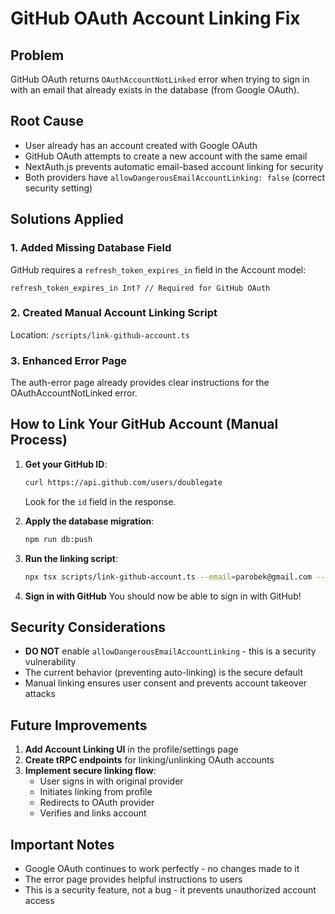 # GitHub OAuth Account Linking Fix

## Problem
GitHub OAuth returns `OAuthAccountNotLinked` error when trying to sign in with an email that already exists in the database (from Google OAuth).

## Root Cause
- User already has an account created with Google OAuth
- GitHub OAuth attempts to create a new account with the same email
- NextAuth.js prevents automatic email-based account linking for security
- Both providers have `allowDangerousEmailAccountLinking: false` (correct security setting)

## Solutions Applied

### 1. Added Missing Database Field
GitHub requires a `refresh_token_expires_in` field in the Account model:
```prisma
refresh_token_expires_in Int? // Required for GitHub OAuth
```

### 2. Created Manual Account Linking Script
Location: `/scripts/link-github-account.ts`

### 3. Enhanced Error Page
The auth-error page already provides clear instructions for the OAuthAccountNotLinked error.

## How to Link Your GitHub Account (Manual Process)

1. **Get your GitHub ID**:
   ```bash
   curl https://api.github.com/users/doublegate
   ```
   Look for the `id` field in the response.

2. **Apply the database migration**:
   ```bash
   npm run db:push
   ```

3. **Run the linking script**:
   ```bash
   npx tsx scripts/link-github-account.ts --email=parobek@gmail.com --github-id=YOUR_GITHUB_ID
   ```

4. **Sign in with GitHub**
   You should now be able to sign in with GitHub!

## Security Considerations

- **DO NOT** enable `allowDangerousEmailAccountLinking` - this is a security vulnerability
- The current behavior (preventing auto-linking) is the secure default
- Manual linking ensures user consent and prevents account takeover attacks

## Future Improvements

1. **Add Account Linking UI** in the profile/settings page
2. **Create tRPC endpoints** for linking/unlinking OAuth accounts
3. **Implement secure linking flow**:
   - User signs in with original provider
   - Initiates linking from profile
   - Redirects to OAuth provider
   - Verifies and links account

## Important Notes

- Google OAuth continues to work perfectly - no changes made to it
- The error page provides helpful instructions to users
- This is a security feature, not a bug - it prevents unauthorized account access